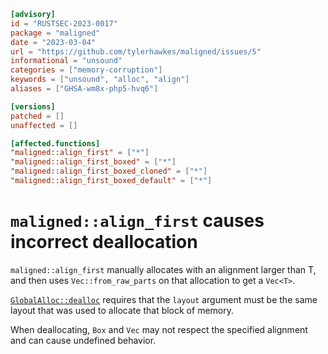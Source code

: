 ```toml
[advisory]
id = "RUSTSEC-2023-0017"
package = "maligned"
date = "2023-03-04"
url = "https://github.com/tylerhawkes/maligned/issues/5"
informational = "unsound"
categories = ["memory-corruption"]
keywords = ["unsound", "alloc", "align"]
aliases = ["GHSA-wm8x-php5-hvq6"]

[versions]
patched = []
unaffected = []

[affected.functions]
"maligned::align_first" = ["*"]
"maligned::align_first_boxed" = ["*"]
"maligned::align_first_boxed_cloned" = ["*"]
"maligned::align_first_boxed_default" = ["*"]
```

# `maligned::align_first` causes incorrect deallocation

`maligned::align_first` manually allocates with an alignment larger than T, and then uses `Vec::from_raw_parts` on that allocation to get a `Vec<T>`.

[`GlobalAlloc::dealloc`](https://doc.rust-lang.org/std/alloc/trait.GlobalAlloc.html#tymethod.dealloc) requires that the `layout` argument must be the same layout that was used to allocate that block of memory.

When deallocating, `Box` and `Vec` may not respect the specified alignment and can cause undefined behavior.
